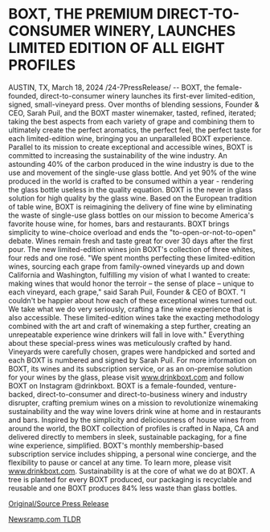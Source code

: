# BOXT, THE PREMIUM DIRECT-TO-CONSUMER WINERY, LAUNCHES LIMITED EDITION OF ALL EIGHT PROFILES

AUSTIN, TX, March 18, 2024 /24-7PressRelease/ -- BOXT, the female-founded, direct-to-consumer winery launches its first-ever limited-edition, signed, small-vineyard press.   Over months of blending sessions, Founder & CEO, Sarah Puil, and the BOXT master winemaker, tasted, refined, iterated; taking the best aspects from each variety of grape and combining them to ultimately create the perfect aromatics, the perfect feel, the perfect taste for each limited-edition wine, bringing you an unparalleled BOXT experience.   Parallel to its mission to create exceptional and accessible wines, BOXT is committed to increasing the sustainability of the wine industry. An astounding 40% of the carbon produced in the wine industry is due to the use and movement of the single-use glass bottle.  And yet 90% of the wine produced in the world is crafted to be consumed within a year - rendering the glass bottle useless in the quality equation. BOXT is the never in glass solution for high quality by the glass wine.   Based on the European tradition of table wine, BOXT is reimagining the delivery of fine wine by eliminating the waste of single-use glass bottles on our mission to become America's favorite house wine, for homes, bars and restaurants. BOXT brings simplicity to wine-choice overload and ends the "to-open-or-not-to-open" debate. Wines remain fresh and taste great for over 30 days after the first pour. The new limited-edition wines join BOXT's collection of three whites, four reds and one rosé.   "We spent months perfecting these limited-edition wines, sourcing each grape from family-owned vineyards up and down California and Washington, fulfilling my vision of what I wanted to create: making wines that would honor the terroir – the sense of place – unique to each vineyard, each grape," said Sarah Puil, Founder & CEO of BOXT. "I couldn't be happier about how each of these exceptional wines turned out. We take what we do very seriously, crafting a fine wine experience that is also accessible. These limited-edition wines take the exacting methodology combined with the art and craft of winemaking a step further, creating an unrepeatable experience wine drinkers will fall in love with."  Everything about these special-press wines was meticulously crafted by hand. Vineyards were carefully chosen, grapes were handpicked and sorted and each BOXT is numbered and signed by Sarah Puil. 			  For more information on BOXT, its wines and its subscription service, or as an on-premise solution for your wines by the glass, please visit www.drinkboxt.com and follow BOXT on Instagram @drinkboxt.  BOXT is a female-founded, venture-backed, direct-to-consumer and direct-to-business winery and industry disrupter, crafting premium wines on a mission to revolutionize winemaking sustainability and the way wine lovers drink wine at home and in restaurants and bars. Inspired by the simplicity and deliciousness of house wines from around the world, the BOXT collection of profiles is crafted in Napa, CA and delivered directly to members in sleek, sustainable packaging, for a fine wine experience, simplified. BOXT's monthly membership-based subscription service includes shipping, a personal wine concierge, and the flexibility to pause or cancel at any time. To learn more, please visit www.drinkboxt.com.  Sustainability is at the core of what we do at BOXT. A tree is planted for every BOXT produced, our packaging is recyclable and reusable and one BOXT produces 84% less waste than glass bottles. 

[Original/Source Press Release](https://www.24-7pressrelease.com/press-release/509263/boxt-the-premium-direct-to-consumer-winery-launches-limited-edition-of-all-eight-profiles) 

[Newsramp.com TLDR](https://newsramp.com/None) 